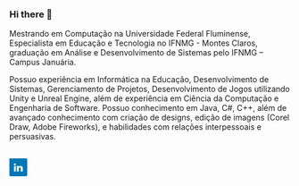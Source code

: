 ### Hi there 👋

<!--
**Thallys15/Thallys15** is a ✨ _special_ ✨ repository because its `README.md` (this file) appears on your GitHub profile.

Here are some ideas to get you started:

- 🔭 I’m currently working on ...
- 🌱 I’m currently learning ...
- 👯 I’m looking to collaborate on ...
- 🤔 I’m looking for help with ...
- 💬 Ask me about ...
- 📫 How to reach me: ...
- 😄 Pronouns: ...
- ⚡ Fun fact: ...
-->

Mestrando em Computação na Universidade Federal Fluminense, Especialista em Educação e Tecnologia no IFNMG - Montes Claros, graduação em Análise e Desenvolvimento de Sistemas pelo IFNMG – Campus Januária. 

Possuo experiência em Informática na Educação, Desenvolvimento de Sistemas, Gerenciamento de Projetos, Desenvolvimento de Jogos utilizando Unity e Unreal Engine, além de
experiência em Ciência da Computação e Engenharia de Software. Possuo conhecimento em Java, C#, C++, além de avançado conhecimento com criação de designs, edição de imagens (Corel Draw, Adobe Fireworks), e habilidades com relações interpessoais e persuasivas. 

<br>
<a href="https://www.linkedin.com/in/th%C3%A1llys-lisboa-27910bb4/" target="_blank"><img src="https://github.com/rrafaelramos/rrafaelramos/blob/main/linkedin.jpg"></a>

